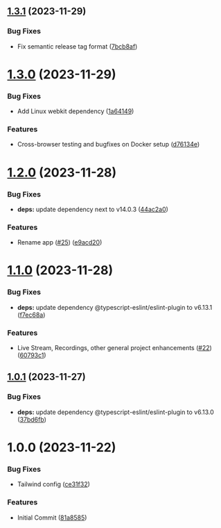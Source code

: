 ## [1.3.1](https://github.com/bcanfield/mediamtx-connect/compare/v1.3.0...1.3.1) (2023-11-29)


### Bug Fixes

* Fix semantic release tag format ([7bcb8af](https://github.com/bcanfield/mediamtx-connect/commit/7bcb8af5db631bf8b9fdcc100fa4cb1afb498396))

# [1.3.0](https://github.com/bcanfield/mediamtx-connect/compare/v1.2.0...v1.3.0) (2023-11-29)


### Bug Fixes

* Add Linux webkit dependency ([1a64149](https://github.com/bcanfield/mediamtx-connect/commit/1a64149aedcc95ebcc4324fe221424ddfbbc76cd))


### Features

* Cross-browser testing and bugfixes on Docker setup ([d76134e](https://github.com/bcanfield/mediamtx-connect/commit/d76134e857e2bc1bd7c6c1226732e9074ffd7730))

# [1.2.0](https://github.com/bcanfield/mediamtx-connect/compare/v1.1.0...v1.2.0) (2023-11-28)


### Bug Fixes

* **deps:** update dependency next to v14.0.3 ([44ac2a0](https://github.com/bcanfield/mediamtx-connect/commit/44ac2a0e8ea88915a2d7025a7a4011a47added4e))


### Features

* Rename app ([#25](https://github.com/bcanfield/mediamtx-connect/issues/25)) ([e9acd20](https://github.com/bcanfield/mediamtx-connect/commit/e9acd2080ab5f4fc67970efaafdb942eebd4250e))

# [1.1.0](https://github.com/bcanfield/nextstream/compare/v1.0.1...v1.1.0) (2023-11-28)


### Bug Fixes

* **deps:** update dependency @typescript-eslint/eslint-plugin to v6.13.1 ([f7ec68a](https://github.com/bcanfield/nextstream/commit/f7ec68a375d97ca62c89d685043b6418f6f06407))


### Features

* Live Stream, Recordings, other general project enhancements ([#22](https://github.com/bcanfield/nextstream/issues/22)) ([60793c1](https://github.com/bcanfield/nextstream/commit/60793c179a2a26bbdd42978c576ea0f3ecf5a9cc))

## [1.0.1](https://github.com/bcanfield/nextstream/compare/v1.0.0...v1.0.1) (2023-11-27)


### Bug Fixes

* **deps:** update dependency @typescript-eslint/eslint-plugin to v6.13.0 ([37bd6fb](https://github.com/bcanfield/nextstream/commit/37bd6fb800643e66ca32eb859d599f96b5fad646))

# 1.0.0 (2023-11-22)


### Bug Fixes

* Tailwind config ([ce31f32](https://github.com/bcanfield/nextstream/commit/ce31f32f7e2dad0fd710c61d706cfd9a0cb0d727))


### Features

* Initial Commit ([81a8585](https://github.com/bcanfield/nextstream/commit/81a85855cc4a520d0dfcf86528f96400b2048c34))
